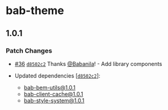 # bab-theme

## 1.0.1

### Patch Changes

- [#36](https://github.com/Babanila/design-system/pull/36) [`d8502c2`](https://github.com/Babanila/design-system/commit/d8502c2b884841153b579d6b290bc6582d84583b) Thanks [@Babanila](https://github.com/Babanila)! - Add library components

- Updated dependencies [[`d8502c2`](https://github.com/Babanila/design-system/commit/d8502c2b884841153b579d6b290bc6582d84583b)]:
  - bab-bem-utils@1.0.1
  - bab-client-cache@1.0.1
  - bab-style-system@1.0.1
